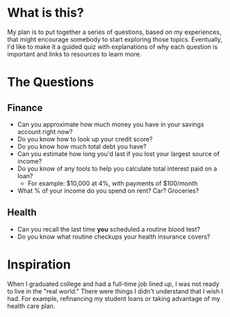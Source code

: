 # What is this?
My plan is to put together a series of questions, based on my experiences, that might encourage somebody to start exploring those topics. Eventually, I'd like to make it a guided quiz with explanations of why each question is important and links to resources to learn more. 

# The Questions

## Finance
* Can you approximate how much money you have in your savings account right now?
* Do you know how to look up your credit score?
* Do you know how much total debt you have?
* Can you estimate how long you'd last if you lost your largest source of income?
* Do you know of any tools to help you calculate total interest paid on a loan? 
  * For example: $10,000 at 4%, with payments of $100/month
* What % of your income do you spend on rent? Car? Groceries?

## Health
* Can you recall the last time **you** scheduled a routine blood test?
* Do you know what routine checkups your health insurance covers?

# Inspiration
When I graduated college and had a full-time job lined up, I was not ready to live in the "real world." There were things I didn't understand that I wish I had. For example, refinancing my student loans or taking advantage of my health care plan. 
